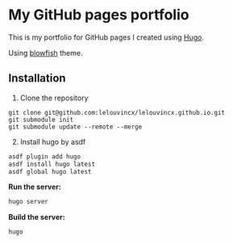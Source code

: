 # My GitHub pages portfolio

This is my portfolio for GitHub pages I created using [Hugo](https://gohugo.io/).

Using [blowfish](https://github.com/nunocoracao/blowfish) theme.

## Installation

1. Clone the repository

```
git clone git@github.com:lelouvincx/lelouvincx.github.io.git 
git submodule init
git submodule update --remote --merge
```

2. Install hugo by asdf

```bash
asdf plugin add hugo
asdf install hugo latest
asdf global hugo latest
```

**Run the server:**

```bash
hugo server
```

**Build the server:**

```bash
hugo
```
